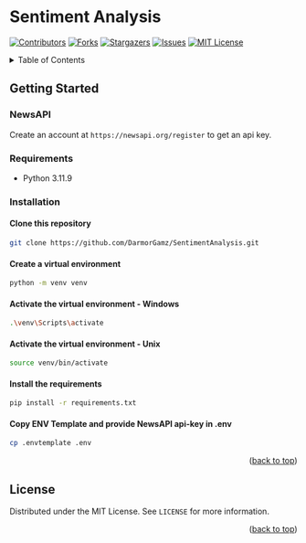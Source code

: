 # Sentiment Analysis

<a name="readme-top"></a>

[![Contributors][contributors-shield]][contributors-url]
[![Forks][forks-shield]][forks-url]
[![Stargazers][stars-shield]][stars-url]
[![Issues][issues-shield]][issues-url]
[![MIT License][license-shield]][license-url] 

<!-- TABLE OF CONTENTS -->
<details>
  <summary>Table of Contents</summary>
  <ol>
    <li>
      <a href="#getting-started">Getting Started</a>
      <ul>
        <li><a href="#requirements">Requirements</a></li>
        <li><a href="#installation">Installation</a></li>
      </ul>
    </li>
    <li><a href="#license">License</a></li>
  </ol>
</details>

<!-- GETTING STARTED -->
## Getting Started

### NewsAPI
Create an account at ```https://newsapi.org/register``` to get an api key.

<!-- REQUIREMENTS -->
### Requirements

- Python 3.11.9

### Installation

#### Clone this repository
```bash
git clone https://github.com/DarmorGamz/SentimentAnalysis.git
```

#### Create a virtual environment
```bash
python -m venv venv
```


#### Activate the virtual environment - Windows
```bash
.\venv\Scripts\activate
```


#### Activate the virtual environment - Unix
```bash
source venv/bin/activate
```

#### Install the requirements
```bash
pip install -r requirements.txt
```

#### Copy ENV Template and provide NewsAPI api-key in .env
```bash
cp .envtemplate .env
```

<p align="right">(<a href="#readme-top">back to top</a>)</p>

<!-- LICENSE -->
## License

Distributed under the MIT License. See `LICENSE` for more information.

<p align="right">(<a href="#readme-top">back to top</a>)</p>

[contributors-shield]: https://img.shields.io/github/contributors/DarmorGamz/SentimentAnalysis.svg?style=for-the-badge
[contributors-url]: https://github.com/DarmorGamz/SentimentAnalysis/graphs/contributors
[forks-shield]: https://img.shields.io/github/forks/DarmorGamz/SentimentAnalysis.svg?style=for-the-badge
[forks-url]: https://github.com/DarmorGamz/SentimentAnalysism/network/members
[stars-shield]: https://img.shields.io/github/stars/DarmorGamz/SentimentAnalysis.svg?style=for-the-badge
[stars-url]: https://github.com/DarmorGamz/SentimentAnalysis/stargazers
[issues-shield]: https://img.shields.io/github/issues/DarmorGamz/SentimentAnalysis.svg?style=for-the-badge
[issues-url]: https://github.com/DarmorGamz/SentimentAnalysis/issues
[license-shield]: https://img.shields.io/github/license/DarmorGamz/SentimentAnalysis.svg?style=for-the-badge
[license-url]: https://github.com/DarmorGamz/SentimentAnalysis/blob/master/LICENSE
